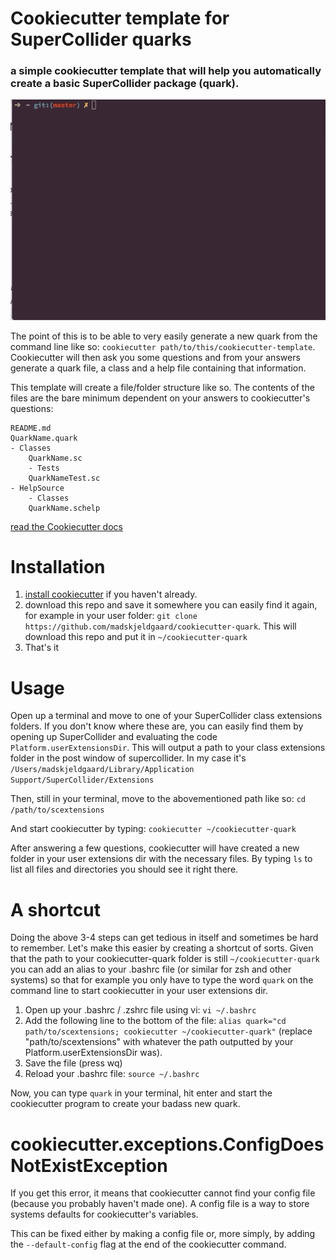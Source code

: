 # Cookiecutter template for SuperCollider quarks

### a simple cookiecutter template that will help you automatically create a basic SuperCollider package (quark).

![cookiecutter.gif](cookiecutter.gif "cookiecutter in action")

The point of this is to be able to very easily generate a new quark from the command line like so: `cookiecutter path/to/this/cookiecutter-template`. Cookiecutter will then ask you some questions and from your answers generate a quark file, a class and a help file containing that information.

This template will create a file/folder structure like so. The contents of the files are the bare minimum dependent on your answers to cookiecutter's questions:

```
README.md
QuarkName.quark
- Classes
    QuarkName.sc
    - Tests
	QuarkNameTest.sc
- HelpSource
    - Classes
	QuarkName.schelp
```

[read the Cookiecutter docs](https://cookiecutter.readthedocs.io/en/latest/)

# Installation

1. [install cookiecutter](https://cookiecutter.readthedocs.io/en/latest/installation.html) if you haven't already.
2. download this repo and save it somewhere you can easily find it again, for example in your user folder: `git clone https://github.com/madskjeldgaard/cookiecutter-quark`. This will download this repo and put it in `~/cookiecutter-quark`
3. That's it

# Usage

Open up a terminal and move to one of your SuperCollider class extensions folders. If you don't know where these are, you can easily find them by opening up SuperCollider and evaluating the code `Platform.userExtensionsDir`. This will output a path to your class extensions folder in the post window of supercollider. In my case it's `/Users/madskjeldgaard/Library/Application Support/SuperCollider/Extensions`

Then, still in your terminal, move to the abovementioned path like so:
`cd /path/to/scextensions`

And start cookiecutter by typing:
`cookiecutter ~/cookiecutter-quark`

After answering a few questions, cookiecutter will have created a new folder in your user extensions dir with the necessary files. By typing `ls` to list all files and directories you should see it right there.

# A shortcut

Doing the above 3-4 steps can get tedious in itself and sometimes be hard to remember. Let's make this easier by creating a shortcut of sorts.
Given that the path to your cookiecutter-quark folder is still `~/cookiecutter-quark` you can add an alias to your .bashrc file (or similar for zsh and other systems) so that for example you only have to type the word `quark` on the command line to start cookiecutter in your user extensions dir.

1. Open up your .bashrc / .zshrc file using vi: `vi ~/.bashrc`
2. Add the following line to the bottom of the file:
   `alias quark="cd path/to/scextensions; cookiecutter ~/cookiecutter-quark"` (replace "path/to/scextensions" with whatever the path outputted by your Platform.userExtensionsDir was).
3. Save the file (press wq)
4. Reload your .bashrc file: `source ~/.bashrc`

Now, you can type `quark` in your terminal, hit enter and start the cookiecutter program to create your badass new quark.

# cookiecutter.exceptions.ConfigDoesNotExistException
If you get this error, it means that cookiecutter cannot find your config file (because you probably haven't made one). A config file is a way to store systems defaults for cookiecutter's variables. 

This can be fixed either by making a config file or, more simply, by adding the `--default-config` flag at the end of the cookiecutter command.
